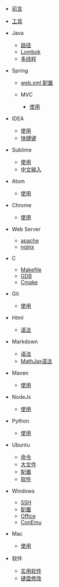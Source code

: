 * [前言](README.md)

* [工具](tools/README.md)

* Java
  - [路径](java/路径.md)
  - [Lombok](java/Lombok.md)
  - [多线程](java/多线程.md)

* Spring
  - [web.xml 配置](spring/web-xml-配置.md)
  - MVC

    + [使用](spring/mvc/README.md)

* IDEA
  - [使用](idea/README.md)
  - [快捷键](idea/快捷键.md)

* Sublime
  - [使用](sublime/README.md)
  - [中文输入](sublime/中文输入.md)

* Atom
  - [使用](atom/README.md)

* Chrome
  - [使用](chrome/README.md)

* Web Server
  - [apache](server/apache.md)
  - [nginx](server/nginx.md)

* C
  - [Makefile](c/Makefile.md)
  - [GDB](c/GDB.md)
  - [Cmake](c/Cmake.md)

* Git
  - [使用](git/README.md)

* Html
  - [语法](html/README.md)

* Markdown
  - [语法](markdown/语法.md)
  - [MathJax语法](markdown/mathjax.md)

* Maven
  - [使用](maven/README.md)

* NodeJs
  - [使用](nodejs/README.md)

* Python
  - [使用](python/README.md)

* Ubuntu
  - [命令](ubuntu/命令.md)
  - [大文件](ubuntu/大文件.md)
  - [配置](ubuntu/配置.md)
  - [软件](ubuntu/软件.md)

* Windows
  - [SSH](windows/ssh.md)
  - [配置](windows/配置.md)
  - [Office](windows/office.md)
  - [ConEmu](windows/ConEmu.md)

* Mac
  - [使用](mac/使用.md) 

* 软件
  - [实用软件](软件/README.md)
  - [键盘修改](软件/键盘修改.md)
